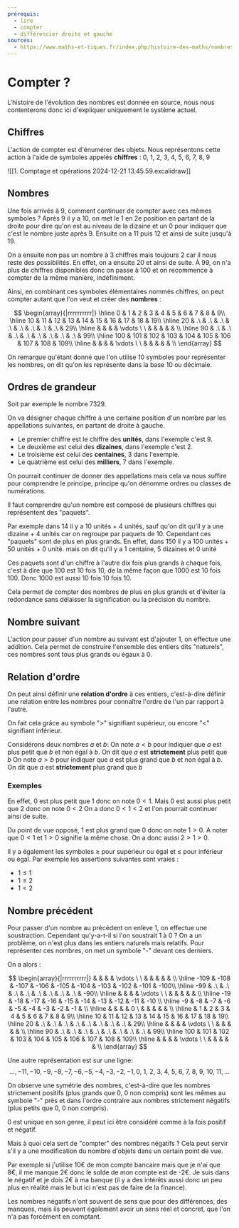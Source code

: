 ```yaml
---
prérequis:
  - lire
  - compter
  - différencier droite et gauche
sources:
  - https://www.maths-et-tiques.fr/index.php/histoire-des-maths/nombres/histoire-des-nombres
---
```

# Compter ?
L'histoire de l'évolution des nombres est donnée en source, nous nous contenterons donc ici d'expliquer uniquement le système actuel.

## Chiffres
L'action de compter est d'énumérer des objets. Nous représentons cette action à l'aide de symboles appelés **chiffres** : 0, 1, 2, 3, 4, 5, 6, 7, 8, 9

![[1. Comptage et opérations 2024-12-21 13.45.59.excalidraw]]

## Nombres
Une fois arrivés à 9, comment continuer de compter avec ces mêmes symboles ?
Après 9 il y a 10, on met le 1 en 2e position en partant de la droite pour dire qu'on est au niveau de la dizaine et un 0 pour indiquer que c'est le nombre juste après 9.
Ensuite on a 11 puis 12 et ainsi de suite jusqu'à 19.

On a ensuite non pas un nombre à 3 chiffres mais toujours 2 car il nous reste des possibilités.
En effet, on a ensuite 20 et ainsi de suite.
À 99, on n'a plus de chiffres disponibles donc on passe à 100 et on recommence à compter de la même manière, indéfiniment.

Ainsi, en combinant ces symboles élémentaires nommés chiffres, on peut compter autant que l'on veut et créer des **nombres** :

$$
\begin{array}{|rrrrrrrrrr|}
\hline
0 & 1 & 2 & 3 & 4 & 5 & 6 & 7 & 8 & 9\\
\hline
10 & 11 & 12 & 13 & 14 & 15 & 16 & 17 & 18 & 19\\
\hline
20 &  .\  &  .\  &  .\  &  .\  &  .\  &  .\  &  .\  &  .\ & 29\\
\hline
& & & & \vdots \ \ & & & & & \\
\hline
90 &  .\  &  .\  &  .\  &  .\  &  .\  &  .\  &  .\  &  .\ & 99\\
\hline
100 &  101  &  102  &  103  &  104  &  105  &  106  &  107  &  108  & 109\\
\hline
& & & & \vdots \ \ & & & & & \\
\end{array}
$$

On remarque qu'étant donné que l'on utilise 10 symboles pour représenter les nombres, on dit qu'on les représente dans  la base $10$ ou décimale.

## Ordres de grandeur
Soit par exemple le nombre 7329.

On va désigner chaque chiffre à une certaine position d'un nombre par les appellations suivantes, en partant de droite à gauche.
- Le premier chiffre est le chiffre des **unités**, dans l'exemple c'est 9.
- Le deuxième est celui des **dizaines**, dans l'exemple c'est 2.
- Le troisième est celui des **centaines**, 3 dans l'exemple.
- Le quatrième est celui des **milliers**, 7 dans l'exemple.

On pourrait continuer de donner des appellations mais cela va nous suffire pour comprendre le principe, principe qu'on dénomme ordres ou classes de numérations.

Il faut comprendre qu'un nombre est composé de plusieurs chiffres qui représentent des "paquets".

Par exemple dans 14 il y a 10 unités + 4 unités, sauf qu'on dit qu'il y a une dizaine + 4 unités car on regroupe par paquets de 10.
Cependant ces "paquets" sont de plus en plus grands. En effet, dans 150 il y a 100 unités + 50 unités + 0 unité. mais on dit qu'il y a 1 centaine, 5 dizaines et 0 unité

Ces paquets sont d'un chiffre à l'autre dix fois plus grands à chaque fois, c'est à dire que 100 est 10 fois 10, de la même façon que 1000 est 10 fois 100.
Donc 1000 est aussi 10 fois 10 fois 10.

Cela permet de compter des nombres de plus en plus grands et d'éviter la redondance sans délaisser la signification ou la précision du nombre.

## Nombre suivant
L'action pour passer d'un nombre au suivant est d'ajouter 1, on effectue une addition.
Cela permet de construire l'ensemble des entiers dits "naturels", ces nombres sont tous plus grands ou égaux à 0.

## Relation d'ordre
On peut ainsi définir une **relation d'ordre** à ces entiers, c'est-à-dire définir une relation entre les nombres pour connaître l'ordre de l'un par rapport à l'autre.

On fait cela grâce au symbole ">" signifiant supérieur, ou encore "<" signifiant inférieur.

Considérons deux nombres $a$ et $b$:
On note $a<b$ pour indiquer que $a$ est plus petit que $b$ et non égal à $b$. On dit que $a$ est **strictement** plus petit que $b$
On note $a>b$ pour indiquer que $a$ est plus grand que $b$ et non égal à $b$. On dit que $a$ est **strictement** plus grand que $b$

### Exemples
En effet, 0 est plus petit que 1 donc on note $0 < 1$.
Mais $0$ est aussi plus petit que $2$ donc on note $0 < 2$
On a donc $0 < 1 < 2$ et l'on pourrait continuer ainsi de suite.

Du point de vue opposé, $1$ est plus grand que $0$ donc on note $1 > 0$.
A noter que $0 < 1$ et $1 > 0$ signifie la même chose.
On a donc aussi $2 > 1 > 0$.

Il y a également les symboles $\geq$ pour supérieur ou égal et $\leq$ pour inférieur ou égal.
Par exemple les assertions suivantes sont vraies :
- $1\leq 1$
- $1 \leq 2$
- $1 < 2$

## Nombre précédent
Pour passer d'un nombre au précédent on enlève 1, on effectue une soustraction.
Cependant qu'y-a-t-il si l'on soustrait 1 à 0 ?
On a un problème, on n'est plus dans les entiers naturels mais relatifs. Pour représenter ces nombres, on met un symbole "-" devant ces derniers.

On a alors :

$$
\begin{array}{|rrrrrrrrrr|}
& & & & \vdots \ \ & & & & & \\
\hline
-109 &  -108  &  -107  &  -106  &  -105  &  -104  &  -103  &  -102  &  -101  & -100\\
\hline
-99 &  .\  &  .\  &  .\  &  .\  &  .\  &  .\  &  .\  &  .\ & -90\\
\hline
& & & & \vdots \ \ & & & & & \\
\hline
-19 & -18 & -17 & -16 & -15 & -14 & -13 & -12 & -11 & -10 \\
\hline
-9 & -8 & -7 & -6 & -5 & -4 & -3 & -2 & -1 & \\
\hline
& & & & 0 \ & & & & & \\
\hline
 & 1 & 2 & 3 & 4 & 5 & 6 & 7 & 8 & 9\\
\hline
10 & 11 & 12 & 13 & 14 & 15 & 16 & 17 & 18 & 19\\
\hline
20 &  .\  &  .\  &  .\  &  .\  &  .\  &  .\  &  .\  &  .\ & 29\\
\hline
& & & & \vdots \ \ & & & & & \\
\hline
90 &  .\  &  .\  &  .\  &  .\  &  .\  &  .\  &  .\  &  .\ & 99\\
\hline
100 &  101  &  102  &  103  &  104  &  105  &  106  &  107  &  108  & 109\\
\hline
& & & & \vdots \ \ & & & & & \\
\end{array}
$$

Une autre représentation est sur une ligne:
$$
\dots, -11, -10, 
-9, -8, -7, -6, -5, -4, -3, -2, -1,
0,\ 1,\ 2,\ 3,\ 4,\ 5,\ 6,\ 7,\ 8,\ 9,\ 
10,\ 11, 
\dots
$$

On observe une symétrie des nombres, c'est-à-dire que les nombres strictement positifs (plus grands que 0, 0 non compris) sont les mêmes au symbole "-" près et dans l'ordre contraire aux nombres strictement négatifs (plus petits que 0, 0 non compris).

0 est unique en son genre, il peut ici être considéré comme à la fois positif et négatif.

Mais à quoi cela sert de "compter" des nombres négatifs ?
Cela peut servir s'il y a une modification du nombre d'objets dans un certain point de vue.

Par exemple si j'utilise 10€ de mon compte bancaire mais que je n'ai que 8€, il me manque 2€ donc le solde de mon compte est de -2€. Je suis dans le négatif et je dois 2€ à ma banque (il y a des intérêts aussi donc un peu plus en réalité mais le but ici n'est pas de faire de la finance).

Les nombres négatifs n'ont souvent de sens que pour des différences, des manques, mais ils peuvent également avoir un sens réel et concret, que l'on n'a pas forcément en comptant.